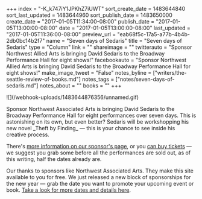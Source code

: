 +++
index = "-K_k747iY1JPKhZ7iUWT"
sort_create_date = 1483644840
sort_last_updated = 1483644960
sort_publish_date = 1483650000
create_date = "2017-01-05T11:34:00-08:00"
publish_date = "2017-01-05T13:00:00-08:00"
date = "2017-01-05T13:00:00-08:00"
last_updated = "2017-01-05T11:36:00-08:00"
preview_url = "eab68f5c-17a5-a77b-4b4b-2db0bc14b2f7"
name = "Seven days of Sedaris"
title = "Seven days of Sedaris"
type = "Column"
link = ""
shareimage = ""
twitterauto = "Sponsor Northwest Allied Arts is bringing David Sedaris to the Broadway Performance Hall for eight shows!"
facebookauto = "Sponsor Northwest Allied Arts is bringing David Sedaris to the Broadway Performance Hall for eight shows!"
make_image_tweet = "False"
notes_byline = ["writers/the-seattle-review-of-books.md"]
notes_tags = ["notes/seven-days-of-sedaris.md"]
notes_about = ""
books = ""
+++
<p class="image-left">![](/webhook-uploads/1483644876356/unnamed.gif)</p>

<p class="noindent">Sponsor Northwest Associated Arts is bringing David Sedaris to the Broadway Performance Hall for eight performances over seven days. This is astonishing on its own, but even better? Sedaris will be workshopping his new novel _Theft by Finding_ — this is your chance to see inside his creative process.</p>

There's <a href="http://seattlereviewofbooks.com/sponsorships" title="The Seattle Review of Books - sponsorships">more information on our sponsor's page</a>, or you <a href="http://www.brownpapertickets.com/event/2705407" title="David Sedaris">can buy tickets</a> — we suggest you grab some before all the performances are sold out, as of this writing, half the dates already are. 

Our thanks to sponsors like Northwest Associated Arts. They make this site available to you for free. We just released a new block of sponsorships for the new year — grab the date you want to promote your upcoming event or book. <a href="http://seattlereviewofbooks.com/sponsor/" title="The Seattle Review of Books - Sponsor the Seattle Review of Books">Take a look for more dates and details here</a>.